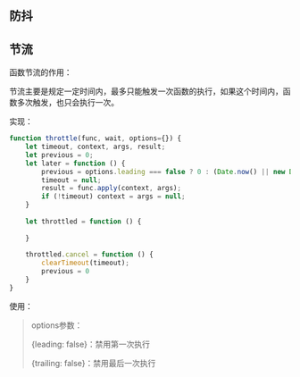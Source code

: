 ## 防抖







## 节流

函数节流的作用：

节流主要是规定一定时间内，最多只能触发一次函数的执行，如果这个时间内，函数多次触发，也只会执行一次。

实现：

```js
function throttle(func, wait, options={}) {
    let timeout, context, args, result;
    let previous = 0;
    let later = function () {
        previous = options.leading === false ? 0 : (Date.now() || new Date().getTime());
        timeout = null;
        result = func.apply(context, args);
        if (!timeout) context = args = null;
    }
    
    let throttled = function () {
        
    }
    
    throttled.cancel = function () {
        clearTimeout(timeout);
        previous = 0
    }
}
```

使用：

> options参数：
>
> {leading: false}：禁用第一次执行
>
> {trailing: false}：禁用最后一次执行

